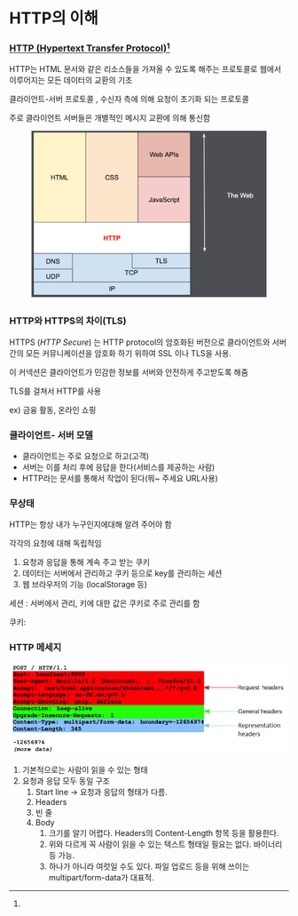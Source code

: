 # HTTP의 이해

### [**HTTP (Hypertext Transfer Protocol)**](#user-content-fn-1)[^1]

&#x20;HTTP는 HTML 문서와 같은 리소스들을 가져올 수 있도록 해주는 프로토콜로 웹에서 이루어지는 모든 데이터의 교환의 기초

클라이언트-서버 프로토콜 , 수신자 측에 의해 요청이 초기화 되는 프로토콜  &#x20;

주로 클라이언트 서버들은 개별적인 메시지 교환에 의해 통신함

<figure><img src="../.gitbook/assets/image (2).png" alt=""><figcaption></figcaption></figure>

### HTTP와 HTTPS의 차이(TLS)

HTTPS (_HTTP Secure_) 는 HTTP protocol의 암호화된 버전으로  클라이언트와 서버 간의 모든 커뮤니케이션을 암호화 하기 위하여 SSL 이나 TLS을 사용.&#x20;

이 커넥션은 클라이언트가 민감한 정보를 서버와 안전하게 주고받도록 해줌

TLS를 걸쳐서 HTTP를 사용



ex) 금융 활동, 온라인 쇼핑



### 클라이언트- 서버 모델

* 클라이언트는 주로 요청으로 하고(고객)
* 서버는 이를 처리 후에 응답을 한다(서비스를 제공하는 사람)
* HTTP라는 문서를 통해서 작업이 된다(뭐\~ 주세요 URL사용)

### 무상태

HTTP는 항상 내가 누구인지에대해 알려 주어야 함

각각의 요청에 대해 독립적임

1. 요청과 응답을 통해 계속 주고 받는 쿠키
2. 데이터는 서버에서 관리하고 쿠키 등으로 key를 관리하는 세션
3. 웹 브라우저의 기능 (localStorage 등)

세션 : 서버에서 관리, 키에 대한 값은 쿠키로 주로 관리를 함

쿠키:&#x20;



### HTTP 메세지

![](../.gitbook/assets/image.png)

1. 기본적으로는 사람이 읽을 수 있는 형태
2. 요청과 응답 모두 동일 구조
   1. Start line → 요청과 응답의 형태가 다름.
   2. Headers
   3. 빈 줄
   4. Body
      1. 크기를 알기 어렵다. Headers의 Content-Length 항목 등을 활용한다.
      2. 위와 다르게 꼭 사람이 읽을 수 있는 텍스트 형태일 필요는 없다. 바이너리 등 가능.
      3. 하나가 아니라 여럿일 수도 있다. 파일 업로드 등을 위해 쓰이는 multipart/form-data가 대표적.

[^1]: 
